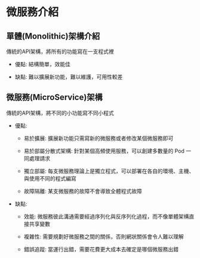 # 微服務介紹

## 單體(Monolithic)架構介紹

傳統的API架構，將所有的功能寫在一支程式裡

+ 優點: 結構簡單，效能佳

+ 缺點: 難以擴展新功能，難以維護，可用性較差

## 微服務(MicroService)架構

傳統的API架構，將不同的小功能寫不同小程式

+ 優點: 

    + 易於擴展: 擴展新功能只需寫新的微服務或者修改某個微服務即可

    + 易於部屬分散式架構: 針對某個高頻使用服務，可以創建多數量的 Pod 一同處理請求
    
    + 獨立部屬: 每支微服務理論上是獨立程式，可以部署在各自的環境、主機、與使用不同的程式編寫

    + 故障隔離: 某支微服務的故障不會導致全體程式故障

+ 缺點: 

    + 效能: 微服務彼此溝通需要經過序列化與反序列化過程，而不像單體架構直接共享變數

    + 複雜性: 需要規劃好微服務之間的關係，否則網狀關係會令人難以理解

    + 錯誤追蹤: 當運行出錯，需要花費更大成本去確定是哪個微服務出錯


